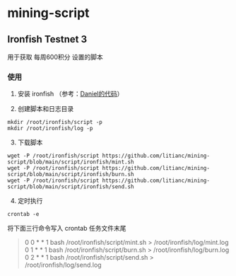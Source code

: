 # mining-script

## Ironfish Testnet 3

用于获取 每周600积分 设置的脚本

### 使用
1. 安装 ironfish （参考：[Daniel的代码](https://github.com/8hfq/Daniel-onekey-install/releases/download/1.6.0/ironfish3-daniel.sh)）

2. 创建脚本和日志目录

```
mkdir /root/ironfish/script -p
mkdir /root/ironfish/log -p
```

3. 下载脚本
```
wget -P /root/ironfish/script https://github.com/litianc/mining-script/blob/main/script/ironfish/mint.sh
wget -P /root/ironfish/script https://github.com/litianc/mining-script/blob/main/script/ironfish/burn.sh
wget -P /root/ironfish/script https://github.com/litianc/mining-script/blob/main/script/ironfish/send.sh
```

4. 定时执行

```
crontab -e
```

将下面三行命令写入 crontab 任务文件末尾
> 0 0 * * 1 bash /root/ironfish/script/mint.sh > /root/ironfish/log/mint.log
> 0 1 * * 1 bash /root/ironfish/script/burn.sh > /root/ironfish/log/burn.log
> 0 2 * * 1 bash /root/ironfish/script/send.sh > /root/ironfish/log/send.log